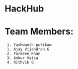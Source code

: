 # HackHub
# Team Members:
     1. Yashwanth putikam
     1. Ajay Vijendran G
     2. Fardeen Khan
     3. Ankur Vatsa
     4. Rithvik G
